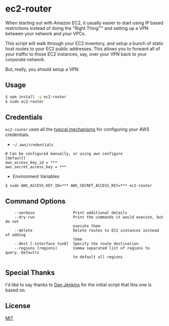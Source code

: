 # ec2-router

When starting out with Amazon EC2, it usually easier to start using IP based
restrictions instead of doing the "Right Thing™" and setting up a VPN between
your network and your VPCs.

This script will walk through your EC2 inventory, and setup a bunch of static
host routes to your EC2 public addresses. This allows you to forward all of your
traffic to those EC2 instances, say, over your VPN back to your corporate
network.

But, really, you should setup a VPN.

## Usage

```bash
$ npm install -g ec2-router
$ sudo ec2-router
```

## Credentials

`ec2-router` uses all the [typical mechanisms][] for configuring your AWS
credentials.

 [typical mechanisms]: http://docs.aws.amazon.com/cli/latest/userguide/cli-chap-getting-started.html

 * `~/.aws/credentials`

```
# Can be configured manually, or using aws configure
[default]
aws_access_key_id = ***
aws_secret_access_key = ***
```

 * Environment Variables

```
$ sudo AWS_ACCESS_KEY_ID=*** AWS_SECRET_ACCESS_KEY=*** ec2-router
```

## Command Options

```
    --verbose                 Print additional details
    --dry-run                 Print the commands it would execute, but do not
                              execute them
    --delete                  Delete routes to EC2 instances instead of adding
                              them
    --dest [-interface tun0]  Specify the route destination
    --regions [regions]       Comma separated list of regions to query. Defaults
                              to default all regions
```

## Special Thanks

I'd like to say thanks to [Dan Jenkins][] for the initial script that this one
is based on.

 [Dan Jenkins]: https://github.com/danjenkins

## License

[MIT](./LICENSE)
